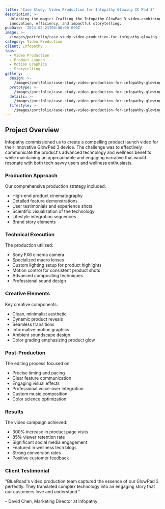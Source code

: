 ```yaml
---
title: 'Case Study: Video Production for Infopathy Glowing IC Pad 3'
description: >-
  Unlocking the magic: Crafting the Infopathy GlowPad 3 video—combining
  innovation, efficiency, and impactful storytelling.
pubDate: '2024-02-21T00:00:00.000Z'
image: >-
  /images/portfolio/case-study-video-production-for-infopathy-glowing-ic-pad-3/main.jpg
category: Video Production
client: Infopathy
tags:
  - Video Production
  - Product Launch
  - Motion Graphics
  - Storytelling
gallery:
  design: >-
    /images/portfolio/case-study-video-production-for-infopathy-glowing-ic-pad-3/design.jpg
  prototype: >-
    /images/portfolio/case-study-video-production-for-infopathy-glowing-ic-pad-3/prototype.jpg
  details: >-
    /images/portfolio/case-study-video-production-for-infopathy-glowing-ic-pad-3/details.jpg
  lifestyle: >-
    /images/portfolio/case-study-video-production-for-infopathy-glowing-ic-pad-3/lifestyle.jpg
---
```


## Project Overview

Infopathy commissioned us to create a compelling product launch video for their innovative GlowPad 3 device. The challenge was to effectively communicate the product's advanced technology and wellness benefits while maintaining an approachable and engaging narrative that would resonate with both tech-savvy users and wellness enthusiasts.

### Production Approach

Our comprehensive production strategy included:
- High-end product cinematography
- Detailed feature demonstrations
- User testimonials and experience shots
- Scientific visualization of the technology
- Lifestyle integration sequences
- Brand story elements

### Technical Execution

The production utilized:
- Sony FX6 cinema camera
- Specialized macro lenses
- Custom lighting setup for product highlights
- Motion control for consistent product shots
- Advanced compositing techniques
- Professional sound design

### Creative Elements

Key creative components:
- Clean, minimalist aesthetic
- Dynamic product reveals
- Seamless transitions
- Informative motion graphics
- Ambient soundscape design
- Color grading emphasizing product glow

### Post-Production

The editing process focused on:
- Precise timing and pacing
- Clear feature communication
- Engaging visual effects
- Professional voice-over integration
- Custom music composition
- Color science optimization

### Results

The video campaign achieved:
- 300% increase in product page visits
- 85% viewer retention rate
- Significant social media engagement
- Featured in wellness tech blogs
- Strong conversion rates
- Positive customer feedback

### Client Testimonial

"BlueRoad's video production team captured the essence of our GlowPad 3 perfectly. They translated complex technology into an engaging story that our customers love and understand."

\- David Chen, Marketing Director at Infopathy
